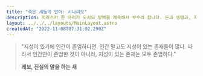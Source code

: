 ```yaml
---
title: "죽은 새들의 언어: 시나리오"
description: 지라스카 한 마리가 도시의 방벽을 계속해서 부수려 합니다. 돈과 생명과, 지성에 대한 이야기를 합니다
layout: ../../../layouts/MainLayout.astro
createdAt: "2022-11-08T07:31:02.290Z"
---
```


> "지성이 있기에 인간이 존엄하다면. 인간 말고도 지성이 있는 존재들이 많다. 따라서 인간만이 존엄한 것이 아니라, 지성이 있는 존재는 모두 존엄하다."
>
> **레보, 진실의 말을 하는 새**

